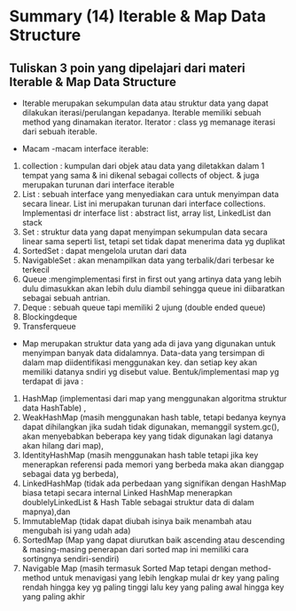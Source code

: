 # Summary (14) Iterable & Map Data Structure
## Tuliskan 3 poin yang dipelajari dari materi Iterable & Map Data Structure

- Iterable merupakan sekumpulan data atau struktur data yang dapat dilakukan iterasi/perulangan kepadanya. Iterable memiliki sebuah method yang dinamakan iterator.
Iterator : class yg memanage iterasi dari sebuah iterable.

- Macam -macam interface iterable:
1.	collection : kumpulan dari objek atau data yang diletakkan dalam 1 tempat yang sama & ini dikenal sebagai collects of object. & juga merupakan turunan dari interface iterable
2.	List : sebuah interface yang menyediakan cara untuk menyimpan data secara linear. List ini merupakan turunan dari interface collections. Implementasi dr interface list : abstract list, array list, LinkedList dan stack 
3.	Set : struktur data yang dapat menyimpan sekumpulan data secara linear sama seperti list, tetapi set tidak dapat menerima data yg duplikat
4.	SortedSet : dapat mengelola urutan dari data
5.	NavigableSet : akan menampilkan data yang terbalik/dari terbesar ke terkecil
6.	Queue :mengimplementasi first in first out yang artinya data yang lebih dulu dimasukkan  akan lebih dulu diambil sehingga queue ini diibaratkan sebagai sebuah antrian. 
7.	Deque : sebuah queue tapi memiliki 2 ujung (double ended queue)
8.	Blockingdeque
9.	Transferqueue

- Map merupakan struktur data yang ada di java yang digunakan untuk menyimpan banyak data didalamnya. Data-data yang tersimpan di dalam map diidentifikasi menggunakan key. dan setiap key akan memiliki datanya sndiri yg disebut value. Bentuk/implementasi map yg terdapat di java : 
1. HashMap (implementasi dari map yang menggunakan algoritma struktur data HashTable) ,
2. WeakHashMap (masih menggunakan hash table, tetapi bedanya keynya dapat dihilangkan jika sudah tidak digunakan, memanggil system.gc(), akan menyebabkan beberapa key yang tidak digunakan lagi datanya akan hilang dari map), 
3. IdentityHashMap (masih menggunakan hash table tetapi jika key menerapkan referensi pada memori yang berbeda maka akan dianggap sebagai data yg berbeda),
4. LinkedHashMap (tidak ada perbedaan yang signifikan dengan HashMap biasa tetapi secara internal Linked HashMap menerapkan doublelyLinkedList & Hash Table sebagai struktur data di dalam mapnya),dan
5. ImmutableMap (tidak dapat diubah isinya baik menambah atau mengubah isi yang udah ada)
6. SortedMap (Map yang dapat diurutkan baik ascending atau descending & masing-masing penerapan dari sorted map ini memiliki cara sortingnya sendiri-sendiri)
7. Navigable Map (masih termasuk Sorted Map tetapi dengan method-method untuk menavigasi yang lebih lengkap mulai dr key yang paling rendah hingga key yg paling tinggi lalu key yang paling awal hingga key yang paling akhir
